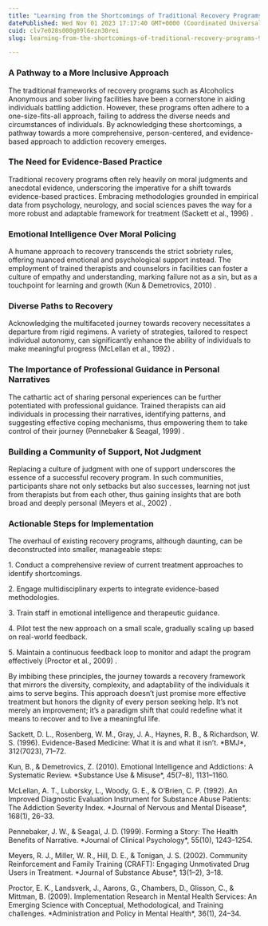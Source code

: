 ```yaml
---
title: "Learning from the Shortcomings of Traditional Recovery Programs"
datePublished: Wed Nov 01 2023 17:17:40 GMT+0000 (Coordinated Universal Time)
cuid: clv7e028s000g09l6ezn30rei
slug: learning-from-the-shortcomings-of-traditional-recovery-programs-9fc730a83153

---
```


### A Pathway to a More Inclusive Approach

The traditional frameworks of recovery programs such as Alcoholics Anonymous and sober living facilities have been a cornerstone in aiding individuals battling addiction. However, these programs often adhere to a one-size-fits-all approach, failing to address the diverse needs and circumstances of individuals. By acknowledging these shortcomings, a pathway towards a more comprehensive, person-centered, and evidence-based approach to addiction recovery emerges.

### The Need for Evidence-Based Practice

Traditional recovery programs often rely heavily on moral judgments and anecdotal evidence, underscoring the imperative for a shift towards evidence-based practices. Embracing methodologies grounded in empirical data from psychology, neurology, and social sciences paves the way for a more robust and adaptable framework for treatment (Sackett et al., 1996) .

### Emotional Intelligence Over Moral Policing

A humane approach to recovery transcends the strict sobriety rules, offering nuanced emotional and psychological support instead. The employment of trained therapists and counselors in facilities can foster a culture of empathy and understanding, marking failure not as a sin, but as a touchpoint for learning and growth (Kun & Demetrovics, 2010) .

### Diverse Paths to Recovery

Acknowledging the multifaceted journey towards recovery necessitates a departure from rigid regimens. A variety of strategies, tailored to respect individual autonomy, can significantly enhance the ability of individuals to make meaningful progress (McLellan et al., 1992) .

### The Importance of Professional Guidance in Personal Narratives

The cathartic act of sharing personal experiences can be further potentiated with professional guidance. Trained therapists can aid individuals in processing their narratives, identifying patterns, and suggesting effective coping mechanisms, thus empowering them to take control of their journey (Pennebaker & Seagal, 1999) .

### Building a Community of Support, Not Judgment

Replacing a culture of judgment with one of support underscores the essence of a successful recovery program. In such communities, participants share not only setbacks but also successes, learning not just from therapists but from each other, thus gaining insights that are both broad and deeply personal (Meyers et al., 2002) .

### Actionable Steps for Implementation

The overhaul of existing recovery programs, although daunting, can be deconstructed into smaller, manageable steps:

1\. Conduct a comprehensive review of current treatment approaches to identify shortcomings.

2\. Engage multidisciplinary experts to integrate evidence-based methodologies.

3\. Train staff in emotional intelligence and therapeutic guidance.

4\. Pilot test the new approach on a small scale, gradually scaling up based on real-world feedback.

5\. Maintain a continuous feedback loop to monitor and adapt the program effectively (Proctor et al., 2009) .

By imbibing these principles, the journey towards a recovery framework that mirrors the diversity, complexity, and adaptability of the individuals it aims to serve begins. This approach doesn’t just promise more effective treatment but honors the dignity of every person seeking help. It’s not merely an improvement; it’s a paradigm shift that could redefine what it means to recover and to live a meaningful life.

Sackett, D. L., Rosenberg, W. M., Gray, J. A., Haynes, R. B., & Richardson, W. S. (1996). Evidence-Based Medicine: What it is and what it isn’t. \*BMJ\*, 312(7023), 71–72.

Kun, B., & Demetrovics, Z. (2010). Emotional Intelligence and Addictions: A Systematic Review. \*Substance Use & Misuse\*, 45(7–8), 1131–1160.

McLellan, A. T., Luborsky, L., Woody, G. E., & O’Brien, C. P. (1992). An Improved Diagnostic Evaluation Instrument for Substance Abuse Patients: The Addiction Severity Index. \*Journal of Nervous and Mental Disease\*, 168(1), 26–33.

Pennebaker, J. W., & Seagal, J. D. (1999). Forming a Story: The Health Benefits of Narrative. \*Journal of Clinical Psychology\*, 55(10), 1243–1254.

Meyers, R. J., Miller, W. R., Hill, D. E., & Tonigan, J. S. (2002). Community Reinforcement and Family Training (CRAFT): Engaging Unmotivated Drug Users in Treatment. \*Journal of Substance Abuse\*, 13(1–2), 3–18.

Proctor, E. K., Landsverk, J., Aarons, G., Chambers, D., Glisson, C., & Mittman, B. (2009). Implementation Research in Mental Health Services: An Emerging Science with Conceptual, Methodological, and Training challenges. \*Administration and Policy in Mental Health\*, 36(1), 24–34.